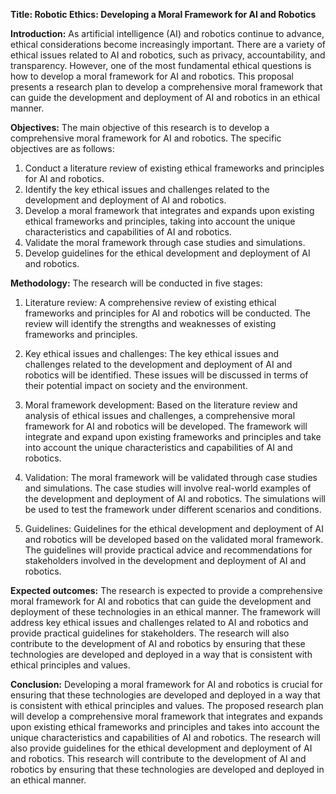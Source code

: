 **Title: Robotic Ethics: Developing a Moral Framework for AI and Robotics**

**Introduction:**
As artificial intelligence (AI) and robotics continue to advance, ethical considerations become increasingly important. There are a variety of ethical issues related to AI and robotics, such as privacy, accountability, and transparency. However, one of the most fundamental ethical questions is how to develop a moral framework for AI and robotics. This proposal presents a research plan to develop a comprehensive moral framework that can guide the development and deployment of AI and robotics in an ethical manner.

**Objectives:**
The main objective of this research is to develop a comprehensive moral framework for AI and robotics. The specific objectives are as follows:

1. Conduct a literature review of existing ethical frameworks and principles for AI and robotics.
2. Identify the key ethical issues and challenges related to the development and deployment of AI and robotics.
3. Develop a moral framework that integrates and expands upon existing ethical frameworks and principles, taking into account the unique characteristics and capabilities of AI and robotics.
4. Validate the moral framework through case studies and simulations.
5. Develop guidelines for the ethical development and deployment of AI and robotics.

**Methodology:**
The research will be conducted in five stages:

1. Literature review: A comprehensive review of existing ethical frameworks and principles for AI and robotics will be conducted. The review will identify the strengths and weaknesses of existing frameworks and principles.

2. Key ethical issues and challenges: The key ethical issues and challenges related to the development and deployment of AI and robotics will be identified. These issues will be discussed in terms of their potential impact on society and the environment.

3. Moral framework development: Based on the literature review and analysis of ethical issues and challenges, a comprehensive moral framework for AI and robotics will be developed. The framework will integrate and expand upon existing frameworks and principles and take into account the unique characteristics and capabilities of AI and robotics.

4. Validation: The moral framework will be validated through case studies and simulations. The case studies will involve real-world examples of the development and deployment of AI and robotics. The simulations will be used to test the framework under different scenarios and conditions.

5. Guidelines: Guidelines for the ethical development and deployment of AI and robotics will be developed based on the validated moral framework. The guidelines will provide practical advice and recommendations for stakeholders involved in the development and deployment of AI and robotics.

**Expected outcomes:**
The research is expected to provide a comprehensive moral framework for AI and robotics that can guide the development and deployment of these technologies in an ethical manner. The framework will address key ethical issues and challenges related to AI and robotics and provide practical guidelines for stakeholders. The research will also contribute to the development of AI and robotics by ensuring that these technologies are developed and deployed in a way that is consistent with ethical principles and values.

**Conclusion:**
Developing a moral framework for AI and robotics is crucial for ensuring that these technologies are developed and deployed in a way that is consistent with ethical principles and values. The proposed research plan will develop a comprehensive moral framework that integrates and expands upon existing ethical frameworks and principles and takes into account the unique characteristics and capabilities of AI and robotics. The research will also provide guidelines for the ethical development and deployment of AI and robotics. This research will contribute to the development of AI and robotics by ensuring that these technologies are developed and deployed in an ethical manner.
